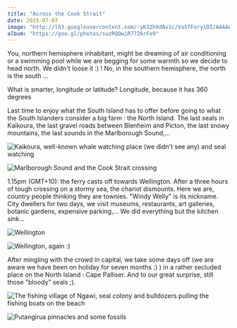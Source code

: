 ```yaml
---
title: "Across the Cook Strait"
date: 2015-07-07
image: "http://lh3.googleusercontent.com/-yK32hXdAv1c/VaSfForyiDI/AAAAAAAAGEk/vSTxokDfdmA/s1280/upload_-1.jpg"
album: "https://goo.gl/photos/suzRQQwiR77Z6rFe9"
---
```


You, northern hemisphere inhabitant, might be dreaming of air conditioning or a swimming pool while we are begging for some warmth so we decide to head north. We didn't loose it :) ! No, in the southern hemisphere, the north is the south ... 

What is smarter, longitude or latitude?
Longitude, because it has 360 degrees

Last time to enjoy what the South Island has to offer before going to what the South Islanders consider a big farm : the North Island. The last seals in Kaikoura, the last gravel roads between Blenheim and Picton, the last snowy mountains, the last sounds in the Marlborough Sound,...

![Kaikoura, well-known whale watching place (we didn't see any) and seal watching](http://lh3.googleusercontent.com/-O_3zvVNC-dw/Vasvc5mx9bI/AAAAAAAAGKM/YS_QOEuMjcU/s1280/upload_-1.jpg)


![Marlborough Sound and the Cook Strait crossing](http://lh3.googleusercontent.com/-wG7wPVUcCWQ/Vasvft6a2nI/AAAAAAAAGKU/CRrILEtVsq8/s1280/upload_-1.jpg)

1.15pm (GMT+10): the ferry casts off towards Wellington. After a three hours of tough crossing on a stormy sea, the chariot dismounts. Here we are, country people thinking they are townies. "Windy Welly" is its nickname. City dwellers for two days, we visit museums, restaurants, art galleries, botanic gardens, expensive parking,... We did everything but the kitchen sink...

![Wellington](http://lh3.googleusercontent.com/-qELfJYWoj8w/VasvrpMavlI/AAAAAAAAGK0/_zo3KrlpChc/s1280/upload_-1.jpg)


![Wellington, again :)](http://lh3.googleusercontent.com/-GThmhObNWbk/Vasvl9m9w5I/AAAAAAAAGKk/jhWx8C_ta8A/s1280/upload_-1.jpg)

After mingling with the crowd in capital, we take some days off (we are aware we have been on holiday for seven months :) ) in a rather secluded place on the  North Island : Cape Palliser. And to our great surprise, still those "bloody" seals ;).

![The fishing village of Ngawi, seal colony and bulldozers pulling the fishing boats on the beach](http://lh3.googleusercontent.com/-Kox00U1jqyk/VasviRxK-7I/AAAAAAAAGKc/9nFOHL_eqjg/s1280/upload_-1.jpg)


![Putangirua pinnacles and some fossils](http://lh3.googleusercontent.com/-PhPjPDFRr2Y/VasvopjkdUI/AAAAAAAAGKs/9S_LUNlp8PI/s1280/upload_-1.jpg)




